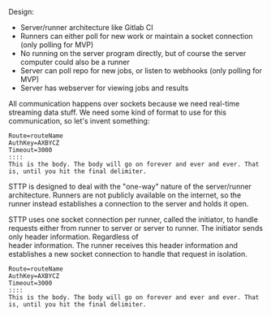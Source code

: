 Design:

- Server/runner architecture like Gitlab CI
- Runners can either poll for new work or maintain a socket connection (only polling for MVP)
- No running on the server program directly, but of course the server computer could also be a runner
- Server can poll repo for new jobs, or listen to webhooks (only polling for MVP)
- Server has webserver for viewing jobs and results

All communication happens over sockets because we need real-time streaming data stuff. We need some kind of format
to use for this communication, so let's invent something:

```
Route=routeName
AuthKey=AXBYCZ
Timeout=3000
::::
This is the body. The body will go on forever and ever and ever. That is, until you hit the final delimiter.
```

STTP is designed to deal with the "one-way" nature of the server/runner architecture. Runners are not publicly
available on the internet, so the runner instead establishes a connection to the server and holds it open.

STTP uses one socket connection per runner, called the initiator, to handle requests either from runner to server or
server to runner. The initiator sends only header information. Regardless of  
header information. The runner receives this header information and establishes a new socket connection to handle
that request in isolation.

 

```
Route=routeName
AuthKey=AXBYCZ
Timeout=3000
::::
This is the body. The body will go on forever and ever and ever. That is, until you hit the final delimiter.
```